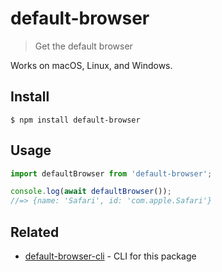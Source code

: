 # default-browser

> Get the default browser

Works on macOS, Linux, and Windows.

## Install

```
$ npm install default-browser
```

## Usage

```js
import defaultBrowser from 'default-browser';

console.log(await defaultBrowser());
//=> {name: 'Safari', id: 'com.apple.Safari'}
```

## Related

- [default-browser-cli](https://github.com/sindresorhus/default-browser-cli) - CLI for this package
